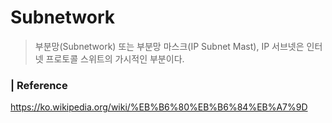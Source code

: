 # Subnetwork

> 부분망(Subnetwork) 또는 부분망 마스크(IP Subnet Mast), IP 서브넷은 인터넷 프로토콜 스위트의 가시적인 부분이다. 







### | Reference

https://ko.wikipedia.org/wiki/%EB%B6%80%EB%B6%84%EB%A7%9D

